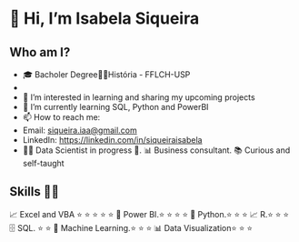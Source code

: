 # **👋 Hi, I’m Isabela Siqueira**
###

## Who am I?
- 🎓 Bacholer Degree👩‍🎓História - FFLCH-USP
- 
- 👀 I’m interested in learning and sharing my upcoming projects
- 🌱 I’m currently learning SQL, Python and PowerBI
- 📫 How to reach me:
- Email: siqueira.iaa@gmail.com
- LinkedIn: https://linkedin.com/in/siqueiraisabela
- 👩‍💻 Data Scientist in progress 🥰.
📊 Business consultant.
📚 Curious and self-taught

## Skills 👩‍💻
📈 Excel and VBA  ⭐ ⭐ ⭐ ⭐ ⭐
🧮 Power BI.⭐ ⭐ ⭐ ⭐
🐍 Python.⭐ ⭐ ⭐
📈 R.⭐ ⭐ ⭐
🗄 SQL. ⭐ ⭐ 
🔮 Machine Learning.⭐ ⭐ ⭐
📊 Data Visualization⭐ ⭐ ⭐

<!---
siqueiraiaa/siqueiraiaa is a ✨ special ✨ repository because its `README.md` (this file) appears on your GitHub profile.
You can click the Preview link to take a look at your changes.
--->

